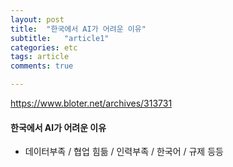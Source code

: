 ```yaml
---
layout: post
title:  "한국에서 AI가 어려운 이유"
subtitle:   "article1"
categories: etc
tags: article
comments: true

---
```


<https://www.bloter.net/archives/313731>



#### 한국에서 AI가 어려운 이유

- 데이터부족 / 협업 힘듦 /  인력부족 / 한국어 / 규제 등등

 

